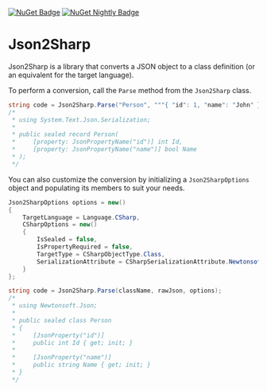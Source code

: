 
[![NuGet Badge][Nuget-Badge]][Nuget-Url]
[![NuGet Nightly Badge][Nuget-Nightly-Badge]][Nuget-Url]

# Json2Sharp

Json2Sharp is a library that converts a JSON object to a class definition (or an equivalent for the target language).

To perform a conversion, call the `Parse` method from the `Json2Sharp` class.

```cs
string code = Json2Sharp.Parse("Person", """{ "id": 1, "name": "John" }""");
/*
 * using System.Text.Json.Serialization;
 *
 * public sealed record Person(
 *     [property: JsonPropertyName("id")] int Id,
 *     [property: JsonPropertyName("name")] bool Name
 * );
 */
```

You can also customize the conversion by initializing a `Json2SharpOptions` object and populating its members to suit your needs.

```cs
Json2SharpOptions options = new()
{
    TargetLanguage = Language.CSharp,
    CSharpOptions = new()
    {
        IsSealed = false,
        IsPropertyRequired = false,
        TargetType = CSharpObjectType.Class,
        SerializationAttribute = CSharpSerializationAttribute.NewtonsoftJson
    }
};

string code = Json2Sharp.Parse(className, rawJson, options);
/*
 * using Newtonsoft.Json;
 *
 * public sealed class Person
 * {
 *     [JsonProperty("id")]
 *     public int Id { get; init; }
 *
 *     [JsonProperty("name")]
 *     public string Name { get; init; }
 * }
 */
```

[Nuget-Badge]: https://img.shields.io/nuget/v/Json2Sharp.svg?label=NuGet
[Nuget-Nightly-Badge]: https://img.shields.io/nuget/vpre/Json2Sharp?color=00007f&label=NuGet%20Nightly
[Nuget-Url]: https://www.nuget.org/packages/Json2Sharp